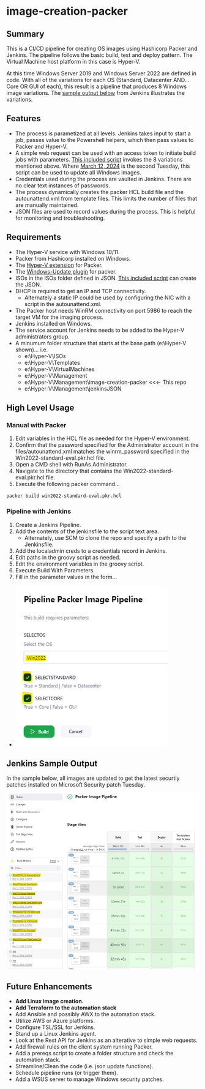 # image-creation-packer

## Summary

This is a CI/CD pipeline for creating OS images using Hashicorp Packer and Jenkins. The pipeline follows the basic build, test and deploy pattern. The Virtual Machine host platform in this case is Hyper-V. 

At this time Windows Server 2019 and Windows Server 2022 are defined in code. With all of the variations for each OS (Standard, Datacenter AND... Core OR GUI of each), this result is a pipeline that produces 8 Windows image variations. The [sample output below](#sample) from Jenkins illustrates the variations.

## Features
* The process is parametized at all levels. Jenkins takes input to start a job, passes value to the Powershell helpers, which then pass values to Packer and Hyper-V.
* A simple web request can be used with an access token to initiate build jobs with parameters. [This included script](11-invoke-pipeline.ps1) invokes the 8 variations mentioned above. Where [March 12, 2024](#abcd) is the second Tuesday, this script can be used to update all Windows images.
* Credentials used during the process are vaulted in Jenkins. There are no clear text instances of passwords.
* The process dynamically creates the packer HCL build file and the autounattend.xml from template files. This limits the number of files that are manually maintained.
* JSON files are used to record values during the process. This is helpful for monitoring and troubleshooting.

## Requirements

* The Hyper-V service with Windows 10/11.
* Packer from Hashicorp installed on Windows.
* The [Hyper-V extension](https://developer.hashicorp.com/packer/integrations/hashicorp/hyperv) for Packer.
* The [Windows-Update plugin](https://github.com/rgl/packer-plugin-windows-update) for packer.
* ISOs in the ISOs folder defined in JSON. [This included script](Management/CreateImageRecord-JSON.ps1) can create the JSON.
* DHCP is required to get an IP and TCP connectivity.
  * Alternately a static IP could be used by configuring the NIC with a script in the autounattend.xml.
* The Packer host needs WinRM connectivity on port 5986 to reach the target VM for the imaging process.
* Jenkins installed on Windows.
* The service account for Jenkins needs to be added to the Hyper-V administrators group.
* A minumum folder structure that starts at the base path (e:\Hyper-V shown)... i.e.
  * e:\Hyper-V\ISOs
  * e:\Hyper-V\Templates
  * e:\Hyper-V\VirtualMachines
  * e:\Hyper-V\Management
  * e:\Hyper-V\Management\image-creation-packer <<<- This repo
  * e:\Hyper-V\Management\jenkinsJSON

## High Level Usage
### Manual with Packer
1. Edit variables in the HCL file as needed for the Hyper-V environment.
2. Confirm that the password specified for the Administrator account in the files/autounattend.xml matches the winrm_password specified in the Win2022-standard-eval.pkr.hcl file.
3. Open a CMD shell with RunAs Administrator.
4. Navigate to the directory that contains the Win2022-standard-eval.pkr.hcl file.
5. Execute the following packer command...
```
packer build win2022-standard-eval.pkr.hcl
```
### Pipeline with Jenkins
1. Create a Jenkins Pipeline.
2. Add the contents of the jenkinsfile to the script text area.
    * Alternately, use SCM to clone the repo and specify a path to the Jenkinsfile.
5. Add the localadmin creds to a credentials record in Jenkins.
3. Edit paths in the groovy script as needed.
5. Edit the environment variables in the groovy script.
6. Execute Build With Parameters.
7. Fill in the parameter values in the form...

* ![alt text](<screenshots/Screenshot 2024-03-12 223702.png>)

## <a name="sample">Jenkins Sample Output</a>
In the sample below, all images are updated to get the latest securtiy patches installed on Microsoft Security patch Tuesday.

![alt text](<screenshots/Screenshot 2024-03-12 212633.png>)

## Future Enhancements

* **Add Linux image creation.**
* **Add Terraform to the automation stack**
* Add Ansible and possibly AWX to the automation stack.
* Utilize AWS or Azure platforms.
* Configure TSL/SSL for Jenkins. 
* Stand up a Linux Jenkins agent.
* Look at the Rest API for Jenkins as an alterative to simple web requests.
* Add firewall rules on the client system running Packer.
* Add a prereqs script to create a folder structure and check the automation stack.
* Streamline/Clean the code (i.e. json update functions).
* Schedule pipeline runs (or trigger them).
* Add a WSUS server to manage Windows security patches.

